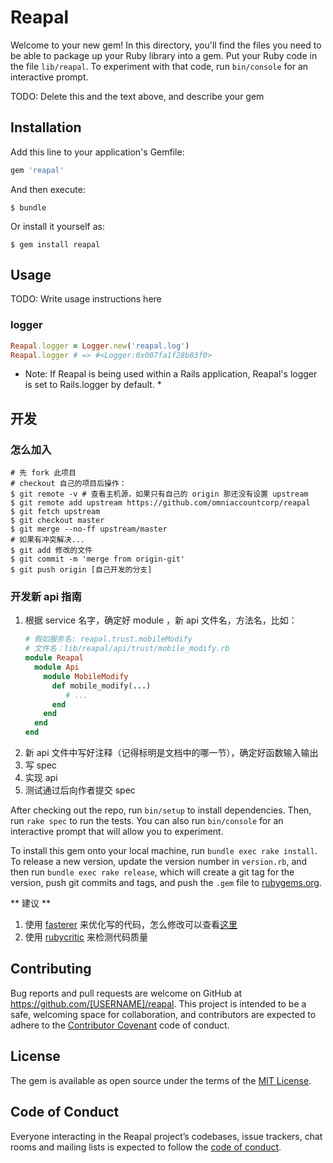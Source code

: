 # Reapal

Welcome to your new gem! In this directory, you'll find the files you need to be able to package up your Ruby library into a gem. Put your Ruby code in the file `lib/reapal`. To experiment with that code, run `bin/console` for an interactive prompt.

TODO: Delete this and the text above, and describe your gem

## Installation

Add this line to your application's Gemfile:

```ruby
gem 'reapal'
```

And then execute:

    $ bundle

Or install it yourself as:

    $ gem install reapal

## Usage

TODO: Write usage instructions here

### logger

``` ruby
Reapal.logger = Logger.new('reapal.log')
Reapal.logger # => #<Logger:0x007fa1f28b83f0>
```

* Note: If Reapal is being used within a Rails application, Reapal's logger is set to Rails.logger by default. *

## 开发

### 怎么加入

```
# 先 fork 此项目
# checkout 自己的项目后操作：
$ git remote -v # 查看主机源，如果只有自己的 origin 那还没有设置 upstream
$ git remote add upstream https://github.com/omniaccountcorp/reapal
$ git fetch upstream
$ git checkout master
$ git merge --no-ff upstream/master
# 如果有冲突解决...
$ git add 修改的文件
$ git commit -m 'merge from origin-git'
$ git push origin [自己开发的分支]
```

### 开发新 api 指南
1. 根据 service 名字，确定好 module ，新 api 文件名，方法名，比如：
    ``` ruby
    # 假如服务名: reapal.trust.mobileModify
    # 文件名：lib/reapal/api/trust/mobile_modify.rb
    module Reapal
      module Api
        module MobileModify
          def mobile_modify(...)
             # ...
          end
        end
      end
    end
    
    ```
2. 新 api 文件中写好注释（记得标明是文档中的哪一节），确定好函数输入输出
3. 写 spec
4. 实现 api
5. 测试通过后向作者提交 spec

After checking out the repo, run `bin/setup` to install dependencies. Then, run `rake spec` to run the tests. You can also run `bin/console` for an interactive prompt that will allow you to experiment.

To install this gem onto your local machine, run `bundle exec rake install`. To release a new version, update the version number in `version.rb`, and then run `bundle exec rake release`, which will create a git tag for the version, push git commits and tags, and push the `.gem` file to [rubygems.org](https://rubygems.org).

** 建议 **
1. 使用 [fasterer](https://github.com/DamirSvrtan/fasterer) 来优化写的代码，怎么修改可以查看[这里](https://github.com/JuanitoFatas/fast-ruby)
2. 使用 [rubycritic](https://github.com/whitesmith/rubycritic) 来检测代码质量

## Contributing

Bug reports and pull requests are welcome on GitHub at https://github.com/[USERNAME]/reapal. This project is intended to be a safe, welcoming space for collaboration, and contributors are expected to adhere to the [Contributor Covenant](http://contributor-covenant.org) code of conduct.

## License

The gem is available as open source under the terms of the [MIT License](https://opensource.org/licenses/MIT).

## Code of Conduct

Everyone interacting in the Reapal project’s codebases, issue trackers, chat rooms and mailing lists is expected to follow the [code of conduct](https://github.com/[USERNAME]/reapal/blob/master/CODE_OF_CONDUCT.md).
